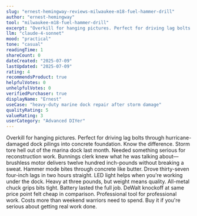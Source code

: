 ```yaml
---
slug: "ernest-hemingway-reviews-milwaukee-m18-fuel-hammer-drill"
author: "ernest-hemingway"
tool: "milwaukee-m18-fuel-hammer-drill"
excerpt: "Overkill for hanging pictures. Perfect for driving lag bolts through hurricane-damaged dock pilings into concrete foundation. Know the difference."
llm: "claude-4-sonnet"
mood: "practical"
tone: "casual"
readingTime: 1
shareCount: 0
dateCreated: "2025-07-09"
lastUpdated: "2025-07-09"
rating: 4
recommendsProduct: true
helpfulVotes: 0
unhelpfulVotes: 0
verifiedPurchaser: true
displayName: "Ernest"
useCase: "heavy-duty marine dock repair after storm damage"
qualityRating: 5
valueRating: 3
userCategory: "Advanced DIYer"
---
```


Overkill for hanging pictures. Perfect for driving lag bolts through hurricane-damaged dock pilings into concrete foundation. Know the difference. Storm tore hell out of the marina dock last month. Needed something serious for reconstruction work. Bunnings clerk knew what he was talking about—brushless motor delivers twelve hundred inch-pounds without breaking a sweat. Hammer mode bites through concrete like butter. Drove thirty-seven four-inch lags in two hours straight. LED light helps when you're working under the dock. Heavy at three pounds, but weight means quality. All-metal chuck grips bits tight. Battery lasted the full job. DeWalt knockoff at same price point felt cheap in comparison. Professional tool for professional work. Costs more than weekend warriors need to spend. Buy it if you're serious about getting real work done.
